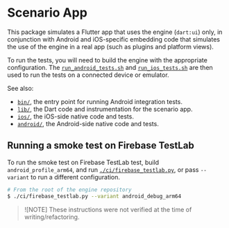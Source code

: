# Scenario App

This package simulates a Flutter app that uses the engine (`dart:ui`) only,
in conjunction with Android and iOS-specific embedding code that simulates the
use of the engine in a real app (such as plugins and platform views).

To run the tests, you will need to build the engine with the appropriate
configuration. The [`run_android_tests.sh`](run_android_tests.sh) and
[`run_ios_tests.sh`](run_ios_tests.sh) are then used to run the tests on a
connected device or emulator.

See also:

- [`bin/`](bin/), the entry point for running Android integration tests.
- [`lib/`](lib/), the Dart code and instrumentation for the scenario app.
- [`ios/`](ios/), the iOS-side native code and tests.
- [`android/`](android/), the Android-side native code and tests.

## Running a smoke test on Firebase TestLab

To run the smoke test on Firebase TestLab test, build `android_profile_arm64`,
and run [`./ci/firebase_testlab.py`](../../ci/firebase_testlab.py), or pass
`--variant` to run a different configuration.

```sh
# From the root of the engine repository
$ ./ci/firebase_testlab.py --variant android_debug_arm64
```

> ![NOTE]
> These instructions were not verified at the time of writing/refactoring.
